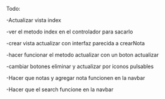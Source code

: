 Todo:

-Actualizar vista index

-ver el metodo index en el controlador para sacarlo

-crear vista actualizar con interfaz parecida a crearNota

-hacer funcionar el metodo actualizar con un boton actualizar

-cambiar botones eliminar y actualizar por iconos pulsables

-Hacer que notas y agregar nota funcionen en la navbar

-Hacer que el search funcione en la navbar
